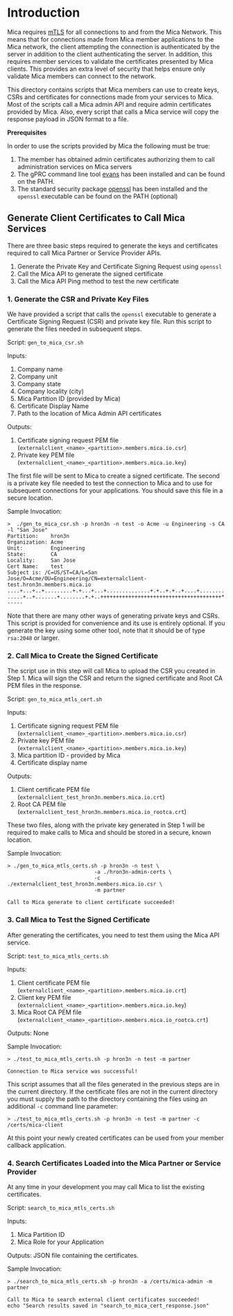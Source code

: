 # Introduction

Mica requires [mTLS](https://en.wikipedia.org/wiki/Mutual_authentication) for all connections to and from the Mica Network. This 
means that for connections made from Mica member applications to the Mica network, the client attempting the connection 
is authenticated by the server in addition to the client authenticating the server. In addition, this requires member services
to validate the certificates presented by Mica clients. This provides an extra level of security that helps ensure only 
validate Mica members can connect to the network.

This directory contains scripts that Mica members can use to create keys, CSRs and certificates for connections made
from your services to Mica. Most of the scripts call a Mica admin API and require admin certificates provided by Mica. 
Also, every script that calls a Mica service will copy the response payload in JSON format to a file.

**Prerequisites**

In order to use the scripts provided by Mica the following must be true:
1. The member has obtained admin certificates authorizing them to call administration services on Mica servers
2. The gPRC command line tool [evans](https://github.com/ktr0731/evans) has been installed and can be found on the PATH.
3. The standard security package [openssl](https://www.openssl.org/) has been installed and the `openssl` executable can be found on the PATH (optional)

## Generate Client Certificates to Call Mica Services
There are three basic steps required to generate the keys and certificates required to call Mica Partner or
Service Provider APIs.

1. Generate the Private Key and Certificate Signing Request using `openssl`
2. Call the Mica API to generate the signed certificate
3. Call the Mica API Ping method to test the new certificate

### 1. Generate the CSR and Private Key Files
We have provided a script that calls the `openssl` executable to generate a Certificate Signing Request (CSR) and private
key file. Run this script to generate the files needed in subsequent steps.

Script: `gen_to_mica_csr.sh`

Inputs:
1. Company name
2. Company unit
3. Company state
4. Company locality (city)
5. Mica Partition ID (provided by Mica)
6. Certificate Display Name
7. Path to the location of Mica Admin API certificates

Outputs:
1. Certificate signing request PEM file (`externalclient_<name>_<partition>.members.mica.io.csr`)
2. Private key PEM file (`externalclient_<name>_<partition>.members.mica.io.key`)
   
The first file will be sent to Mica to create a signed certificate. The second is a private key file needed to test the connection
to Mica and to use for subsequent connections for your applications. You should save this file in a secure location.

Sample Invocation:
```text
>  ./gen_to_mica_csr.sh -p hron3n -n test -o Acme -u Engineering -s CA -l "San Jose" 
Partition:    hron3n
Organization: Acme
Unit:         Engineering
State:        CA
Locality:     San Jose
Cert Name:    test
Subject is: /C=US/ST=CA/L=San Jose/O=Acme/OU=Engineering/CN=externalclient-test.hron3n.members.mica.io
....+...+..+.........+.+...+...+..............+.+..+.+..+....+.........+..+....+........+...+...+....+...+++++++++++++++++++++++++++++++++++++++*.......+++++++++++++++++++++++++++++++++++++++*.+............+...+....+.....+...+...............+............+.+........+.......+...+...............+.........+.....+................+..+...+......+...+.......+.....+....+..+....+.....+..........+...+......+..+............+...+............+...+...+.+........+......+......+.........+.+...........+...+.........+.......+........................+....................+.++++++
.....+..+.......+........+.+..+++++++++++++++++++++++++++++++++++++++*.....+....+..+....+...+......+.........+...+........+....+......+.....+......+...+.+++++++++++++++++++++++++++++++++++++++*.....+....+..+.......+..+...+............+....+............+.....+............++++++
-----
```
Note that there are many other ways of generating private keys and CSRs. This script is provided for convenience and its
use is entirely optional. If you generate the key using some other tool, note that it should be of type `rsa:2048` or larger.

### 2. Call Mica to Create the Signed Certificate
The script use in this step will call Mica to upload the CSR you created in Step 1. Mica will sign the CSR and return 
the signed certificate and Root CA PEM files in the response.

Script: `gen_to_mica_mtls_cert.sh`

Inputs:
1. Certificate signing request PEM file (`externalclient_<name>_<partition>.members.mica.io.csr`)
2. Private key PEM file (`externalclient_<name>_<partition>.members.mica.io.key`)
3. Mica partition ID - provided by Mica
4. Certificate display name

Outputs:
1. Client certificate PEM file (`externalclient_test_hron3n.members.mica.io.crt`)
2. Root CA PEM file (`externalclient_test_hron3n.members.mica.io_rootca.crt`)

These two files, along with the private key generated in Step 1 will be required to make calls to Mica and should
be stored in a secure, known location.

Sample Invocation:
```text
> ./gen_to_mica_mtls_certs.sh -p hron3n -n test \
                            -a ./hron3n-admin-certs \
                            -c ./externalclient_test_hron3n.members.mica.io.csr \
                            -m partner
                            
Call to Mica generate to client certificate succeeded!
```

### 3. Call Mica to Test the Signed Certificate
After generating the certificates, you need to test them using the Mica API service.

Script: `test_to_mica_mtls_certs.sh`

Inputs:
1. Client certificate PEM file (`externalclient_<name>_<partition>.members.mica.io.crt`)
2. Client key PEM file (`externalclient_<name>_<partition>.members.mica.io.key`) 
3. Mica Root CA PEM file (`externalclient_<name>_<partition>.members.mica.io_rootca.crt`)

Outputs:
None

Sample Invocation:
```text
> ./test_to_mica_mtls_certs.sh -p hron3n -n test -m partner 

Connection to Mica service was successful!
```
This script assumes that all the files generated in the previous steps are in the current directory. If the certificate 
files are not in the current directory you must supply the path to the directory containing the files 
using an additional `-c` command line parameter:
```text
> ./test_to_mica_mtls_certs.sh -p hron3n -n test -m partner -c /certs/mica-client
```

At this point your newly created certificates can be used from your member callback application.

### 4. Search Certificates Loaded into the Mica Partner or Service Provider
At any time in your development you may call Mica to list the existing certificates.

Script: `search_to_mica_mtls_certs.sh`

Inputs:
1. Mica Partition ID
2. Mica Role for your Application

Outputs:
JSON file containing the certificates.

Sample Invocation:
```text
> ./search_to_mica_mtls_certs.sh -p hron3n -a /certs/mica-admin -m partner
    
Call to Mica to search external client certificates succeeded!
echo "Search results saved in "search_to_mica_cert_response.json"
```
